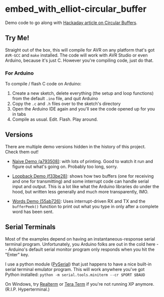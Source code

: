# embed_with_elliot-circular_buffer

Demo code to go along with [Hackaday article on Circular Buffers](http://wp.me/pk3lN-Jvq).

## Try Me!

Straight out of the box, this will compile for AVR on any platform that's got `AVR-GCC` and `make` installed. The code will work with AVR Studio or even Arduino, because it's just C.  However you're compiling code, just do that.

### For Arduino

To compile / flash C code on Arduino:

1. Create a new sketch, delete everything (the setup and loop functions) from the default `.ino` file, and quit Arduino
2. Copy the `.c` and `.h` files over to the sketch's directory
3. Open the Arduino IDE again and you'll see the code opened up for you in tabs
4. Compile as usual.  Edit. Flash.  Play around.

## Versions

There are multiple demo versions hidden in the history of this project.  Check them out!

* [Naive Demo (a793508)](https://github.com/hexagon5un/embed_with_elliot-circular_buffer/commit/a793508bc38481f820146f62dcdacfbeef1df6ee): with lots of printing.  Good to watch it run and figure out what's going on.  Probably too long, sorry.

* [Loopback Demo (f33be28)](https://github.com/hexagon5un/embed_with_elliot-circular_buffer/commit/f33be289cb8738c8aa881feaf8aeadc783984841): shows how two buffers (one for receiving and one for transmitting) and some interrupt code can handle serial input and output.  This is a lot like what the Arduino libraries do under the hood, but written less generally and much more transparently, IMO.

* [Words Demo (55ab726)](https://github.com/hexagon5un/embed_with_elliot-circular_buffer/commit/55ab72683633151d47e069111cc883e0645cd7e3): Uses interrupt-driven RX and TX and the `bufferPeek()` function to print out what you type in only after a complete word has been sent.



## Serial Terminals

Most of the examples depend on having an instantaneous-response serial terminal program.  Unfortunately, you Arduino folks are out in the cold here -- Arduino's default serial monitor program only responds when you hit the "Enter" key.  

I use a python module ([PySerial](https://wiki.python.org/moin/PySerial)) that just happens to have a nice built-in serial terminal emulator program.  This will work anywhere you've got Python installed:  `python -m serial.tools.miniterm --cr $PORT $BAUD`

On Windows, try [Realterm](http://realterm.sourceforge.net/) or [Tera Term](http://ttssh2.osdn.jp/) if you're not running XP anymore.  (R.I.P. Hyperterminal.)











